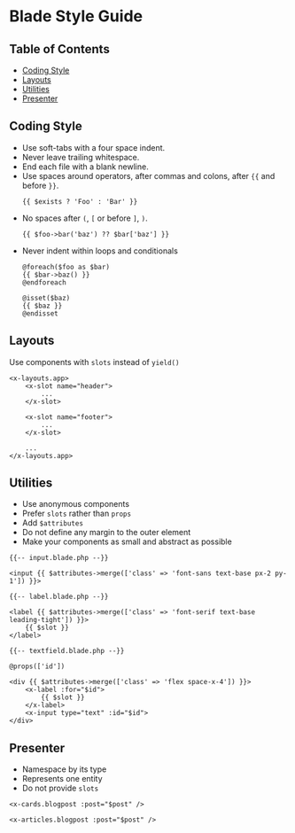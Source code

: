 <!-- omit in toc -->
# Blade Style Guide

<!-- omit in toc -->
## Table of Contents
- [Coding Style](#coding-style)
- [Layouts](#layouts)
- [Utilities](#utilities)
- [Presenter](#presenter)

## Coding Style
- Use soft-tabs with a four space indent.
- Never leave trailing whitespace.
- End each file with a blank newline.
- Use spaces around operators, after commas and colons, after `{{` and before `}}`.
  ```Blade
  {{ $exists ? 'Foo' : 'Bar' }}
  ```
- No spaces after `(`, `[` or before `]`, `)`.
  ```Blade
  {{ $foo->bar('baz') ?? $bar['baz'] }}
  ```
- Never indent within loops and conditionals
  ```Blade
  @foreach($foo as $bar)
  {{ $bar->baz() }}
  @endforeach

  @isset($baz)
  {{ $baz }}
  @endisset
  ```

## Layouts
Use components with `slots` instead of `yield()`
```Blade
<x-layouts.app>
    <x-slot name="header">
        ...
    </x-slot>

    <x-slot name="footer">
        ...
    </x-slot>
    
    ...
</x-layouts.app>
```

## Utilities
- Use anonymous components
- Prefer `slots` rather than `props`
- Add `$attributes`
- Do not define any margin to the outer element
- Make your components as small and abstract as possible
```Blade
{{-- input.blade.php --}}

<input {{ $attributes->merge(['class' => 'font-sans text-base px-2 py-1']) }}>
```

```Blade
{{-- label.blade.php --}}

<label {{ $attributes->merge(['class' => 'font-serif text-base leading-tight']) }}>
    {{ $slot }}
</label>
```

```Blade
{{-- textfield.blade.php --}}

@props(['id'])

<div {{ $attributes->merge(['class' => 'flex space-x-4']) }}>
    <x-label :for="$id">
        {{ $slot }}
    </x-label>
    <x-input type="text" :id="$id">
</div>
```

## Presenter
- Namespace by its type
- Represents one entity
- Do not provide `slots`
```Blade
<x-cards.blogpost :post="$post" />
```

```Blade
<x-articles.blogpost :post="$post" />
```

